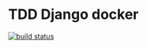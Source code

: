 # TDD Django docker

[![build status](https://travis-ci.org/iyp-uk/tdd-django-docker.svg?branch=master)](https://travis-ci.org/iyp-uk/tdd-django-docker)
